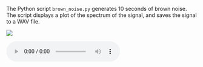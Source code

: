 The Python script `brown_noise.py` generates 10 seconds of brown noise.
The script displays a plot of the spectrum of the signal, and saves
the signal to a WAV file.

![](https://github.com/WarrenWeckesser/experiments/blob/master/python/scipy/brown-noise/brown-spectrum.svg)

<audio controls>
<source src="https://github.com/WarrenWeckesser/experiments/blob/master/python/scipy/brown-noise/brown.wav?raw=true" type="audio/wav">
Your browser does not support the WAV audio element.
</audio>
